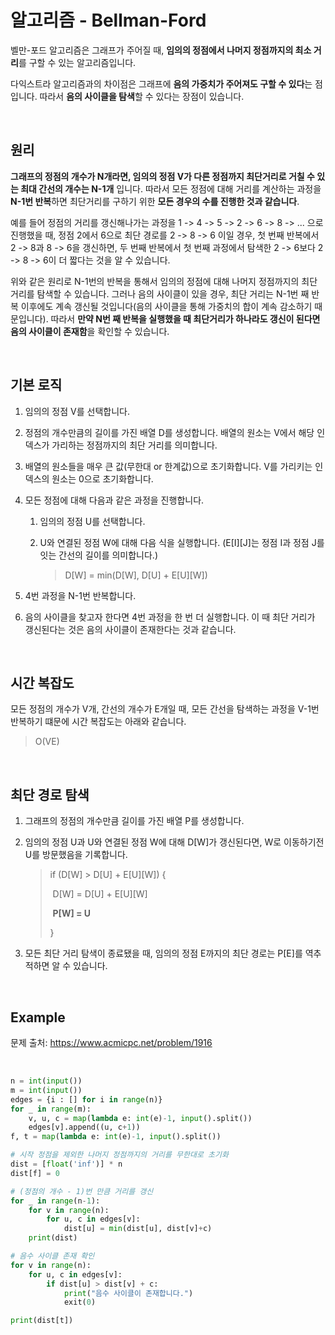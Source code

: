 # 알고리즘 - Bellman-Ford

벨만-포드 알고리즘은 그래프가 주어질 때, **임의의 정점에서 나머지 정점까지의 최소 거리**를 구할 수 있는 알고리즘입니다.

다익스트라 알고리즘과의 차이점은 그래프에 **음의 가중치가 주어져도 구할 수 있다**는 점입니다. 따라서 **음의 사이클을 탐색**할 수 있다는
장점이 있습니다.

<br>

## 원리

**그래프의 정점의 개수가 N개라면, 임의의 정점 V가 다른 정점까지 최단거리로 거칠 수 있는 최대 간선의 개수는 N-1개** 입니다. 따라서 모든 정점에 대해 거리를 계산하는 과정을 **N-1번 반복**하면 최단거리를 구하기 위한 **모든 경우의 수를 진행한 것과 같습니다**.

예를 들어 정점의 거리를 갱신해나가는 과정을 1 -> 4 -> 5 -> 2 -> 6 -> 8 -> ... 으로 진행했을 때, 정점 2에서 6으로 최단 경로를 2 -> 8 -> 6 이일 경우, 첫 번째 반복에서 2 -> 8과 8 -> 6을 갱신하면, 두 번째 반복에서 첫 번째 과정에서 탐색한 2 -> 6보다 2 -> 8 -> 6이 더 짧다는 것을 알 수 있습니다.

위와 같은 원리로 N-1번의 반복을 통해서 임의의 정점에 대해 나머지 정점까지의 최단 거리를 탐색할 수 있습니다. 그러나 음의 사이클이 
있을 경우,  최단 거리는 N-1번 째 반복 이후에도 계속 갱신될 것입니다(음의 사이클을 통해 가중치의 합이 계속 감소하기 때문입니다). 따라서 **만약 N번 째 반복을 실행했을 때 최단거리가 하나라도 갱신이 된다면 음의 사이클이 존재함**을 확인할 수 있습니다.

<br>

## 기본 로직

1. 임의의 정점 V를 선택합니다.

2. 정점의 개수만큼의 길이를 가진 배열 D를 생성합니다. 배열의 원소는 V에서 해당 인덱스가 가리하는 정점까지의 최단 거리를 의미합니다.

3. 배열의 원소들을 매우 큰 값(무한대 or 한계값)으로 초기화합니다. V를 가리키는 인덱스의 원소는 0으로 초기화합니다.

4. 모든 정점에 대해 다음과 같은 과정을 진행합니다.

   1. 임의의 정점 U를 선택합니다.

   2. U와 연결된 정점 W에 대해 다음 식을 실행합니다. (E[I]\[J]는 정점 I과 정점 J를 잇는 간선의 길이를 의미합니다.)

      > D[W] = min(D[W], D[U] + E\[U][W])

5. 4번 과정을 N-1번 반복합니다.

6. 음의 사이클을 찾고자 한다면 4번 과정을 한 번 더 실행합니다. 이 때 최단 거리가 갱신된다는 것은 음의 사이클이 존재한다는 것과 같습니다.

<br>

## 시간 복잡도

모든 정점의 개수가 V개, 간선의 개수가 E개일 때, 모든 간선을 탐색하는 과정을 V-1번 반복하기 떄문에 시간 복잡도는 아래와 같습니다.

> O(VE)

<br>

## 최단 경로 탐색

1. 그래프의 정점의 개수만큼 길이를 가진 배열 P를 생성합니다.

2. 임의의 정점 U과 U와 연결된 정점 W에 대해 D[W]가 갱신된다면, W로 이동하기전 U를 방문했음을 기록합니다.

   > if (D[W] > D[U] + E\[U][W]) {
   >
   > ​	D[W] = D[U] + E\[U][W]
   >
   > ​	**P[W] = U**
   >
   > }

3. 모든 최단 거리 탐색이 종료됐을 때, 임의의 정점 E까지의 최단 경로는 P[E]를 역추적하면 알 수 있습니다.

<br>

## Example

문제 출처: https://www.acmicpc.net/problem/1916

<br>

``` python
n = int(input())
m = int(input())
edges = {i : [] for i in range(n)}
for _ in range(m):
    v, u, c = map(lambda e: int(e)-1, input().split())
    edges[v].append((u, c+1))
f, t = map(lambda e: int(e)-1, input().split())

# 시작 정점을 제외한 나머지 정점까지의 거리를 무한대로 초기화
dist = [float('inf')] * n
dist[f] = 0

# (정점의 개수 - 1)번 만큼 거리를 갱신
for _ in range(n-1):
    for v in range(n):
        for u, c in edges[v]:
            dist[u] = min(dist[u], dist[v]+c)
    print(dist)

# 음수 사이클 존재 확인
for v in range(n):
    for u, c in edges[v]:
        if dist[u] > dist[v] + c:
            print("음수 사이클이 존재합니다.")
            exit(0)

print(dist[t])
```

